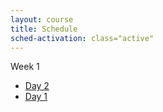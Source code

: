 ```yaml
---
layout: course
title: Schedule
sched-activation: class="active"
---
```

Week 1

* [Day 2](Week1-Day2.html "Week 1, Day 2")
* [Day 1](Week1-Day1.html "Week 1, Day 1")
